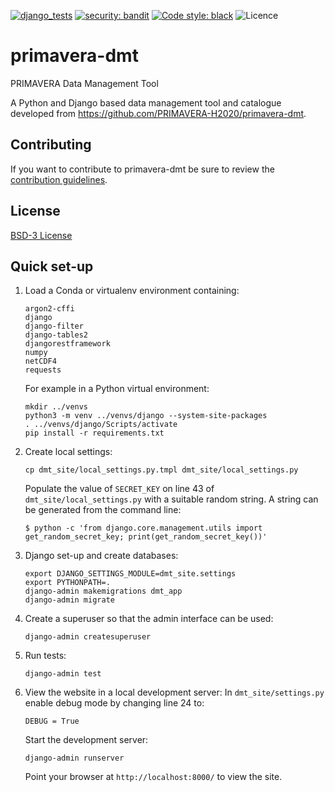 [![django_tests](https://github.com/MetOffice/primavera-dmt/actions/workflows/django_test.yml/badge.svg)](https://github.com/MetOffice/primavera-dmt/actions/workflows/django_test.yml)
[![security: bandit](https://img.shields.io/badge/security-bandit-yellow.svg)](https://github.com/PyCQA/bandit)
[![Code style: black](https://img.shields.io/badge/code%20style-black-000000.svg)](https://github.com/psf/black)
![Licence](https://img.shields.io/github/license/MetOffice/primavera-dmt) 

# primavera-dmt
PRIMAVERA Data Management Tool

A Python and Django based data management tool and catalogue developed from
https://github.com/PRIMAVERA-H2020/primavera-dmt.

## Contributing  
If you want to contribute to primavera-dmt be sure to review the
[contribution guidelines](https://github.com/MetOffice/primavera-dmt/blob/master/CONTRIBUTING.md).

## License
[BSD-3 License](https://github.com/MetOffice/primavera-dmt/blob/master/LICENSE)

## Quick set-up

1. Load a Conda or virtualenv environment containing:   
   ```  
   argon2-cffi
   django  
   django-filter  
   django-tables2
   djangorestframework
   numpy
   netCDF4
   requests
   ```  
   
   For example in a Python virtual environment:
   ```
   mkdir ../venvs
   python3 -m venv ../venvs/django --system-site-packages
   . ../venvs/django/Scripts/activate
   pip install -r requirements.txt 
   ```
 
   
2. Create local settings:    
   ```  
   cp dmt_site/local_settings.py.tmpl dmt_site/local_settings.py  
    ``` 
   Populate the value of `SECRET_KEY` on line 43 of `dmt_site/local_settings.py`
   with a suitable random string. A string can be generated from the command line:
   ```
   $ python -c 'from django.core.management.utils import get_random_secret_key; print(get_random_secret_key())'
   ```

3. Django set-up and create databases:  
   ```
   export DJANGO_SETTINGS_MODULE=dmt_site.settings
   export PYTHONPATH=.
   django-admin makemigrations dmt_app
   django-admin migrate
   ```

4. Create a superuser so that the admin interface can be used:
   ```
   django-admin createsuperuser
   ```

5. Run tests:
   ```
   django-admin test
   ```
   
6. View the website in a local development server:
   In `dmt_site/settings.py` enable debug mode by changing line 24 to:
   ```
   DEBUG = True
   ```
   Start the development server:
   ```
   django-admin runserver
   ```
   Point your browser at `http://localhost:8000/` to view the site.
